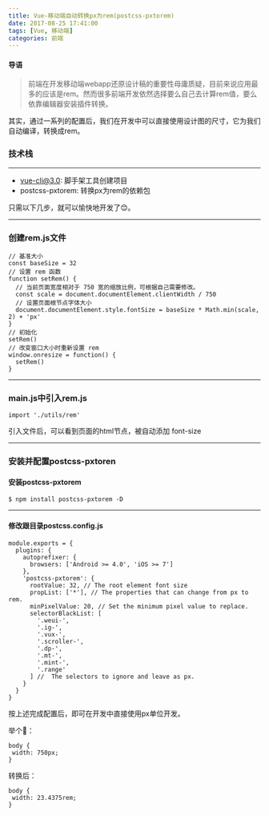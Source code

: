 ```yaml
---
title: Vue-移动端自动转换px为rem(postcss-pxtorem)
date: 2017-08-25 17:41:00
tags: [Vue, 移动端]
categories: 前端
---
```


#### 导语
> 前端在开发移动端webapp还原设计稿的重要性母庸质疑，目前来说应用最多的应该是rem。然而很多前端开发依然选择要么自己去计算rem值，要么依靠编辑器安装插件转换。

<!--more-->
其实，通过一系列的配置后，我们在开发中可以直接使用设计图的尺寸，它为我们自动编译，转换成rem。

### 技术栈

***

* vue-cli@3.0: 脚手架工具创建项目
* postcss-pxtorem: 转换px为rem的依赖包

只需以下几步，就可以愉快地开发了😊。

***
### 创建rem.js文件

```
// 基准大小
const baseSize = 32
// 设置 rem 函数
function setRem() {
  // 当前页面宽度相对于 750 宽的缩放比例，可根据自己需要修改。
  const scale = document.documentElement.clientWidth / 750
  // 设置页面根节点字体大小
  document.documentElement.style.fontSize = baseSize * Math.min(scale, 2) + 'px'
}
// 初始化
setRem()
// 改变窗口大小时重新设置 rem
window.onresize = function() {
  setRem()
}
```

***
### main.js中引入rem.js

```
import './utils/rem'
```

引入文件后，可以看到页面的html节点，被自动添加 font-size

***
### 安装并配置postcss-pxtoren

#### 安装postcss-pxtorem

```
$ npm install postcss-pxtorem -D
```

***
#### 修改跟目录postcss.config.js

```
module.exports = {
  plugins: {
    autoprefixer: {
      browsers: ['Android >= 4.0', 'iOS >= 7']
    },
    'postcss-pxtorem': {
      rootValue: 32, // The root element font size
      propList: ['*'], // The properties that can change from px to rem.
      minPixelValue: 20, // Set the minimum pixel value to replace.
      selectorBlackList: [
        '.weui-',
        '.ig-',
        '.vux-',
        '.scroller-',
        '.dp-',
        '.mt-',
        '.mint-',
        '.range'
      ] //  The selectors to ignore and leave as px.
    }
  }
}
```

按上述完成配置后，即可在开发中直接使用px单位开发。

举个🌰：

```
body {
 width: 750px;
}
```

转换后：

```
body {
 width: 23.4375rem;
}

```
